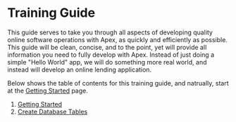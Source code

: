 
# Training Guide

This guide serves to take you through all aspects of developing quality online software operations with Apex, as quickly and efficiently as possible.  This guide will be clean, 
concise, and to the point, yet will provide all information you need to fully develop with Apex.  Instead of just doing 
a simple "Hello World" app, we will do something more real world, and instead will develop an online lending application.  

Below shows the table of contents for this training guide, and natrually, start at 
the [Getting Started](getting_started.md) page.

1. [Getting Started](getting_started.md)
2. [Create Database Tables](create_database.md)







